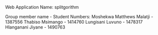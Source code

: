 Web Application Name: splitgorithm

Group member name - Student Numbers:
Moshekwa Matthews Malatji - 1387556
Thabiso Msimango - 1414760
Lungisani Luvuno - 1478317
Hlanganani Jiyane - 1490763
